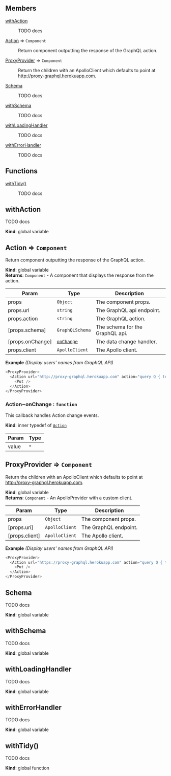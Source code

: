 ## Members

<dl>
<dt><a href="#withAction">withAction</a></dt>
<dd><p>TODO docs</p>
</dd>
<dt><a href="#Action">Action</a> ⇒ <code>Component</code></dt>
<dd><p>Return component outputting the response of the GraphQL action.</p>
</dd>
<dt><a href="#ProxyProvider">ProxyProvider</a> ⇒ <code>Component</code></dt>
<dd><p>Return the children with an ApolloClient which defaults to point at
  <a href="http://proxy-graphql.herokuapp.com">http://proxy-graphql.herokuapp.com</a>.</p>
</dd>
<dt><a href="#Schema">Schema</a></dt>
<dd><p>TODO docs</p>
</dd>
<dt><a href="#withSchema">withSchema</a></dt>
<dd><p>TODO docs</p>
</dd>
<dt><a href="#withLoadingHandler">withLoadingHandler</a></dt>
<dd><p>TODO docs</p>
</dd>
<dt><a href="#withErrorHandler">withErrorHandler</a></dt>
<dd><p>TODO docs</p>
</dd>
</dl>

## Functions

<dl>
<dt><a href="#withTidy">withTidy()</a></dt>
<dd><p>TODO docs</p>
</dd>
</dl>

<a name="withAction"></a>

## withAction

TODO docs

**Kind**: global variable  
<a name="Action"></a>

## Action ⇒ <code>Component</code>

Return component outputting the response of the GraphQL action.

**Kind**: global variable  
**Returns**: <code>Component</code> - A component that displays the response from the action.

| Param            | Type                                       | Description                     |
| ---------------- | ------------------------------------------ | ------------------------------- |
| props            | <code>Object</code>                        | The component props.            |
| props.url        | <code>string</code>                        | The GraphQL api endpoint.       |
| props.action     | <code>string</code>                        | The GraphQL action.             |
| [props.schema]   | <code>GraphQLSchema</code>                 | The schema for the GraphQL api. |
| [props.onChange] | [<code>onChange</code>](#Action..onChange) | The data change handler.        |
| props.client     | <code>ApolloClient</code>                  | The Apollo client.              |

**Example** _(Display users&#x27; names from GraphQL API)_

```js
<ProxyProvider>
  <Action url="http://proxy-graphql.herokuapp.com" action="query Q { test }">
    <Put />
  </Action>
</ProxyProvider>
```

<a name="Action..onChange"></a>

### Action~onChange : <code>function</code>

This callback handles Action change events.

**Kind**: inner typedef of [<code>Action</code>](#Action)

| Param | Type            |
| ----- | --------------- |
| value | <code>\*</code> |

<a name="ProxyProvider"></a>

## ProxyProvider ⇒ <code>Component</code>

Return the children with an ApolloClient which defaults to point at
http://proxy-graphql.herokuapp.com.

**Kind**: global variable  
**Returns**: <code>Component</code> - An ApolloProvider with a custom client.

| Param          | Type                      | Description           |
| -------------- | ------------------------- | --------------------- |
| props          | <code>Object</code>       | The component props.  |
| [props.uri]    | <code>ApolloClient</code> | The GraphQL endpoint. |
| [props.client] | <code>ApolloClient</code> | The Apollo client.    |

**Example** _(Display users&#x27; names from GraphQL API)_

```js
<ProxyProvider>
  <Action url="https://proxy-graphql.herokuapp.com" action="query Q { test }">
    <Put />
  </Action>
</ProxyProvider>
```

<a name="Schema"></a>

## Schema

TODO docs

**Kind**: global variable  
<a name="withSchema"></a>

## withSchema

TODO docs

**Kind**: global variable  
<a name="withLoadingHandler"></a>

## withLoadingHandler

TODO docs

**Kind**: global variable  
<a name="withErrorHandler"></a>

## withErrorHandler

TODO docs

**Kind**: global variable  
<a name="withTidy"></a>

## withTidy()

TODO docs

**Kind**: global function
